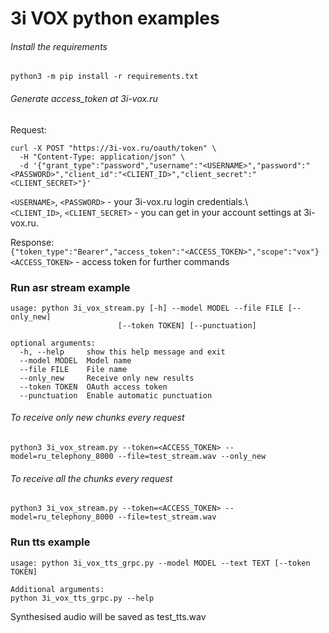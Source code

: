 # 3i VOX python examples

###### Install the requirements
`python3 -m pip install -r requirements.txt`

###### Generate access_token at 3i-vox.ru
Request:
```
curl -X POST "https://3i-vox.ru/oauth/token" \
  -H "Content-Type: application/json" \
  -d '{"grant_type":"password","username":"<USERNAME>","password":"<PASSWORD>","client_id":"<CLIENT_ID>","client_secret":"<CLIENT_SECRET>"}'
```
`<USERNAME>`, `<PASSWORD>` - your 3i-vox.ru login credentials.\  
`<CLIENT_ID>`, `<CLIENT_SECRET>` - you can get in your account settings at 3i-vox.ru.

Response:\
`{"token_type":"Bearer","access_token":"<ACCESS_TOKEN>","scope":"vox"}`\
`<ACCESS_TOKEN>` - access token for further commands

### Run asr stream example

```
usage: python 3i_vox_stream.py [-h] --model MODEL --file FILE [--only_new]
                        [--token TOKEN] [--punctuation]

optional arguments:
  -h, --help     show this help message and exit
  --model MODEL  Model name
  --file FILE    File name
  --only_new     Receive only new results
  --token TOKEN  OAuth access token
  --punctuation  Enable automatic punctuation
```

###### To receive only new chunks every request
`python3 3i_vox_stream.py --token=<ACCESS_TOKEN> --model=ru_telephony_8000 --file=test_stream.wav --only_new`

###### To receive all the chunks every request
`python3 3i_vox_stream.py --token=<ACCESS_TOKEN> --model=ru_telephony_8000 --file=test_stream.wav`


### Run tts example

```
usage: python 3i_vox_tts_grpc.py --model MODEL --text TEXT [--token TOKEN]

Additional arguments:
python 3i_vox_tts_grpc.py --help
```

Synthesised audio will be saved as test_tts.wav